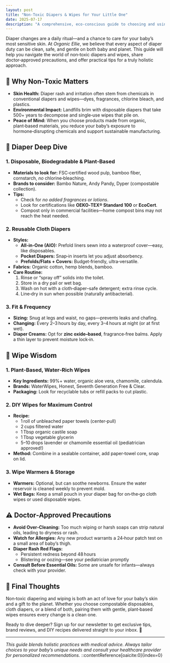 ```yaml
---
layout: post
title: "Non‑Toxic Diapers & Wipes for Your Little One"
date: 2025-07-17
description: "A comprehensive, eco‑conscious guide to choosing and using non‑toxic diapers and wipes for your little one."
---
```


Diaper changes are a daily ritual—and a chance to care for your baby’s most sensitive skin. At *Organic Ellie*, we believe that every aspect of diaper duty can be clean, safe, and gentle on both baby and planet. This guide will help you navigate the world of non‑toxic diapers and wipes, share doctor‑approved precautions, and offer practical tips for a truly holistic approach.

## 🌱 Why Non‑Toxic Matters

- **Skin Health:** Diaper rash and irritation often stem from chemicals in conventional diapers and wipes—dyes, fragrances, chlorine bleach, and plastics.  
- **Environmental Impact:** Landfills brim with disposable diapers that take 500+ years to decompose and single‑use wipes that pile on.  
- **Peace of Mind:** When you choose products made from organic, plant‑based materials, you reduce your baby’s exposure to hormone‑disrupting chemicals and support sustainable manufacturing.

## 👶 Diaper Deep Dive

### 1. Disposable, Biodegradable & Plant‑Based
- **Materials to look for:** FSC‑certified wood pulp, bamboo fiber, cornstarch, *no* chlorine‑bleaching.  
- **Brands to consider:** Bambo Nature, Andy Pandy, Dyper (compostable collection).  
- **Tips:**  
  - Check for *no added fragrances or lotions*.  
  - Look for certifications like **OEKO‑TEX® Standard 100** or **EcoCert**.  
  - Compost only in commercial facilities—home compost bins may not reach the heat needed.

### 2. Reusable Cloth Diapers
- **Styles:**  
  - **All‑in‑One (AIO):** Prefold liners sewn into a waterproof cover—easy, like disposables.  
  - **Pocket Diapers:** Snap‑in inserts let you adjust absorbency.  
  - **Prefolds/Flats + Covers:** Budget‑friendly, ultra‑versatile.  
- **Fabrics:** Organic cotton, hemp blends, bamboo.  
- **Care Routine:**  
  1. Rinse or “spray off” solids into the toilet.  
  2. Store in a dry pail or wet bag.  
  3. Wash on hot with a cloth‑diaper–safe detergent; extra rinse cycle.  
  4. Line‑dry in sun when possible (naturally antibacterial).

### 3. Fit & Frequency
- **Sizing:** Snug at legs and waist, no gaps—prevents leaks and chafing.  
- **Changing:** Every 2–3 hours by day, every 3–4 hours at night (or at first wet).  
- **Diaper Creams:** Opt for **zinc oxide–based**, fragrance‑free balms. Apply a thin layer to prevent moisture lock‑in.

## 🧻 Wipe Wisdom

### 1. Plant‑Based, Water‑Rich Wipes
- **Key Ingredients:** 99%+ water, organic aloe vera, chamomile, calendula.  
- **Brands:** WaterWipes, Honest, Seventh Generation Free & Clear.  
- **Packaging:** Look for recyclable tubs or refill packs to cut plastic.

### 2. DIY Wipes for Maximum Control
- **Recipe:**  
  - 1 roll of unbleached paper towels (center‑pull)  
  - 2 cups filtered water  
  - 1 Tbsp organic castile soap  
  - 1 Tbsp vegetable glycerin  
  - 5–10 drops lavender or chamomile essential oil (pediatrician approved!)  
- **Method:** Combine in a sealable container, add paper‑towel core, snap on lid.

### 3. Wipe Warmers & Storage
- **Warmers:** Optional, but can soothe newborns. Ensure the water reservoir is cleaned weekly to prevent mold.  
- **Wet Bags:** Keep a small pouch in your diaper bag for on‑the‑go cloth wipes or used disposable wipes.

## ⚠️ Doctor‑Approved Precautions

- **Avoid Over‑Cleaning:** Too much wiping or harsh soaps can strip natural oils, leading to dryness or rash.  
- **Watch for Allergies:** Any new product warrants a 24‑hour patch test on a small area of baby’s thigh.  
- **Diaper Rash Red Flags:**  
  - Persistent redness beyond 48 hours  
  - Blistering or oozing—see your pediatrician promptly  
- **Consult Before Essential Oils:** Some are unsafe for infants—always check with your provider.

## 🌟 Final Thoughts

Non‑toxic diapering and wiping is both an act of love for your baby’s skin and a gift to the planet. Whether you choose compostable disposables, cloth diapers, or a blend of both, pairing them with gentle, plant‑based wipes ensures every change is a clean one.

Ready to dive deeper? Sign up for our newsletter to get exclusive tips, brand reviews, and DIY recipes delivered straight to your inbox. 💌

---

*This guide blends holistic practices with medical advice. Always tailor choices to your baby’s unique needs and consult your healthcare provider for personalized recommendations.*
::contentReference[oaicite:0]{index=0}
